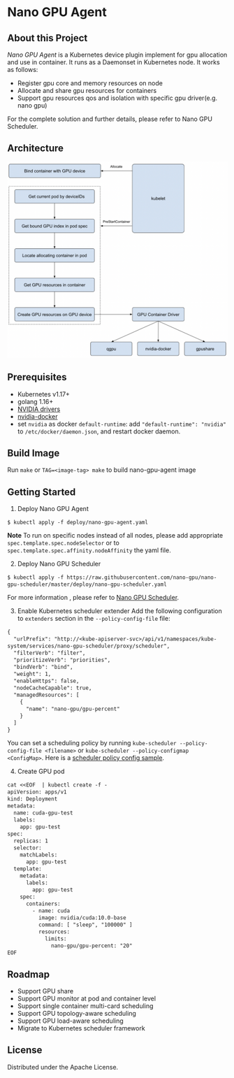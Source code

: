 # Nano GPU Agent
## About this Project
*Nano GPU Agent* is a Kubernetes device plugin implement for gpu allocation and use in container. It runs as a Daemonset in Kubernetes node. It works as follows:
- Register gpu core and memory resources on node
- Allocate and share gpu resources for containers
- Support gpu resources qos and isolation with specific gpu driver(e.g. nano gpu)

For the complete solution and further details, please refer to Nano GPU Scheduler.

## Architecture
![](./static/nano-gpu-agent-arch.png)
## Prerequisites
- Kubernetes v1.17+
- golang 1.16+
- [NVIDIA drivers](https://github.com/NVIDIA/nvidia-docker/wiki/Frequently-Asked-Questions#how-do-i-install-the-nvidia-driver) 
- [nvidia-docker](https://github.com/NVIDIA/nvidia-docker) 
- set `nvidia` as docker `default-runtime`:  add `"default-runtime": "nvidia"` to `/etc/docker/daemon.json`, and restart docker daemon.
  
## Build Image

Run `make` or `TAG=<image-tag> make` to build nano-gpu-agent image
## Getting Started
1.  Deploy Nano GPU Agent
```
$ kubectl apply -f deploy/nano-gpu-agent.yaml
```
**Note** To run on specific nodes instead of all nodes, please add appropriate `spec.template.spec.nodeSelector` or to `spec.template.spec.affinity.nodeAffinity` the yaml file.

2. Deploy Nano GPU Scheduler
```
$ kubectl apply -f https://raw.githubusercontent.com/nano-gpu/nano-gpu-scheduler/master/deploy/nano-gpu-scheduler.yaml
```
For more information , please refer to [Nano GPU Scheduler](https://github.com/nano-gpu/nano-gpu-scheduler).

3. Enable Kubernetes scheduler extender
Add the following configuration to `extenders` section in the `--policy-config-file` file:
```
{
  "urlPrefix": "http://<kube-apiserver-svc>/api/v1/namespaces/kube-system/services/nano-gpu-scheduler/proxy/scheduler",
  "filterVerb": "filter",
  "prioritizeVerb": "priorities",
  "bindVerb": "bind",
  "weight": 1,
  "enableHttps": false,
  "nodeCacheCapable": true,
  "managedResources": [
    {
      "name": "nano-gpu/gpu-percent"
    }
  ]
}
```

You can set a scheduling policy by running `kube-scheduler --policy-config-file <filename>` or `kube-scheduler --policy-configmap <ConfigMap>`. Here is a [scheduler policy config sample](https://github.com/kubernetes/examples/blob/master/staging/scheduler-policy/scheduler-policy-config.json).

4. Create GPU pod
```
cat <<EOF  | kubectl create -f -
apiVersion: apps/v1
kind: Deployment
metadata:
  name: cuda-gpu-test
  labels:
    app: gpu-test
spec:
  replicas: 1
  selector:
    matchLabels:
      app: gpu-test
  template:
    metadata:
      labels:
        app: gpu-test
    spec:
      containers:
        - name: cuda
          image: nvidia/cuda:10.0-base
          command: [ "sleep", "100000" ]
          resources:
            limits:
              nano-gpu/gpu-percent: "20" 
EOF
```

<!-- ROADMAP -->
## Roadmap
- Support GPU share
- Support GPU monitor at pod and container level
- Support single container multi-card scheduling
- Support GPU topology-aware scheduling
- Support GPU load-aware scheduling
- Migrate to Kubernetes scheduler framework

<!-- LICENSE -->
## License
Distributed under the Apache License.

